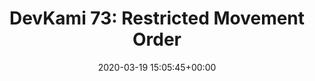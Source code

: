 ---
title: "DevKami 73: Restricted Movement Order"
date: 2020-03-19 15:05:45+00:00
youtubeid: "Cj5FWleNhJw"
---